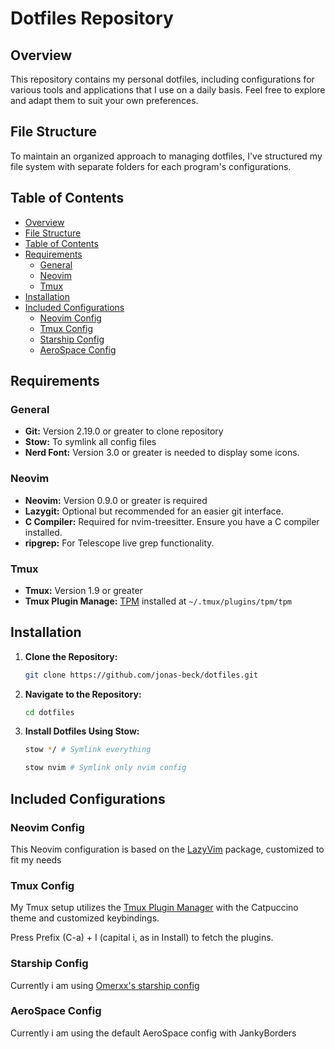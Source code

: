 # Dotfiles Repository

## Overview

This repository contains my personal dotfiles, including configurations for various tools and applications that I use on a daily basis. Feel free to explore and adapt them to suit your own preferences.

## File Structure

To maintain an organized approach to managing dotfiles, I've structured my file system with separate folders for each program's configurations.

## Table of Contents

<!--toc:start-->

- [Overview](#overview)
- [File Structure](#file-structure)
- [Table of Contents](#table-of-contents)
- [Requirements](#requirements)
  - [General](#general)
  - [Neovim](#neovim)
  - [Tmux](#tmux)
- [Installation](#installation)
- [Included Configurations](#included-configurations)
  - [Neovim Config](#neovim-config)
  - [Tmux Config](#tmux-config)
  - [Starship Config](#starship-config)
  - [AeroSpace Config](#aerospace-config)
  <!--toc:end-->

## Requirements

### General

- **Git:** Version 2.19.0 or greater to clone repository
- **Stow:** To symlink all config files
- **Nerd Font:** Version 3.0 or greater is needed to display some icons.

### Neovim

- **Neovim:** Version 0.9.0 or greater is required
- **Lazygit:** Optional but recommended for an easier git interface.
- **C Compiler:** Required for nvim-treesitter. Ensure you have a C compiler installed.
- **ripgrep:** For Telescope live grep functionality.

### Tmux

- **Tmux:** Version 1.9 or greater
- **Tmux Plugin Manage:** [TPM](https://github.com/tmux-plugins/tpm) installed at `~/.tmux/plugins/tpm/tpm`

## Installation

1. **Clone the Repository:**

   ```bash
   git clone https://github.com/jonas-beck/dotfiles.git
   ```

2. **Navigate to the Repository:**

   ```bash
   cd dotfiles
   ```

3. **Install Dotfiles Using Stow:**

   ```bash
   stow */ # Symlink everything

   stow nvim # Symlink only nvim config
   ```

## Included Configurations

### Neovim Config

This Neovim configuration is based on the [LazyVim](https://www.lazyvim.org/) package, customized to fit my needs

### Tmux Config

My Tmux setup utilizes the [Tmux Plugin Manager](https://github.com/tmux-plugins/tpm) with the Catpuccino theme and customized keybindings.

Press Prefix (C-a) + I (capital i, as in Install) to fetch the plugins.

### Starship Config

Currently i am using [Omerxx's starship config](https://github.com/omerxx/dotfiles)

### AeroSpace Config

Currently i am using the default AeroSpace config with JankyBorders
